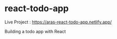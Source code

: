 # react-todo-app

Live Project : https://aras-react-todo-app.netlify.app/

 Building a todo app with React 
